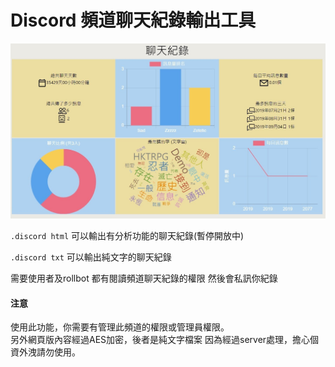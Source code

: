# Discord 頻道聊天紀錄輸出工具

![](<../.gitbook/assets/image (4) (1).png>)

`.discord html` 可以輸出有分析功能的聊天紀錄(暫停開放中)

`.discord txt` 可以輸出純文字的聊天紀錄

需要使用者及rollbot 都有閱讀頻道聊天紀錄的權限 然後會私訊你紀錄

#### **注意**

使用此功能，你需要有管理此頻道的權限或管理員權限。\
另外網頁版內容經過AES加密，後者是純文字檔案 因為經過server處理，擔心個資外洩請勿使用。
